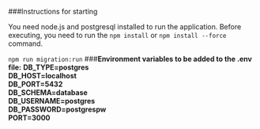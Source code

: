 ###Instructions for starting

You need node.js and postgresql installed to run the application. Before executing, you need to run the `npm install` or `npm install --force` command.

`npm run migration:run`
###**Environment variables to be added to the .env file:**
**DB_TYPE=postgres\
DB_HOST=localhost\
DB_PORT=5432\
DB_SCHEMA=database\
DB_USERNAME=postgres\
DB_PASSWORD=postgrespw\
PORT=3000**
